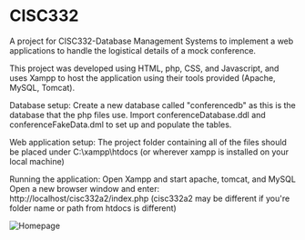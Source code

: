 # CISC332

A project for CISC332-Database Management Systems to implement a web applications to handle the logistical details of a mock conference.

This project was developed using HTML, php, CSS, and Javascript, and uses Xampp to host the application using their tools provided (Apache, MySQL, Tomcat).

Database setup:
Create a new database called "conferencedb" as this is the database that the php files use.
Import conferenceDatabase.ddl and conferenceFakeData.dml to set up and populate the tables.

Web application setup:
The project folder containing all of the files should be placed under C:\xampp\htdocs (or wherever xampp is installed on your local machine)

Running the application:
Open Xampp and start apache, tomcat, and MySQL
Open a new browser window and enter: http://localhost/cisc332a2/index.php (cisc332a2 may be different if you're folder name or path from htdocs is different)

![Homepage](https://github.com/Euphoreotic/image/homepage.png)
